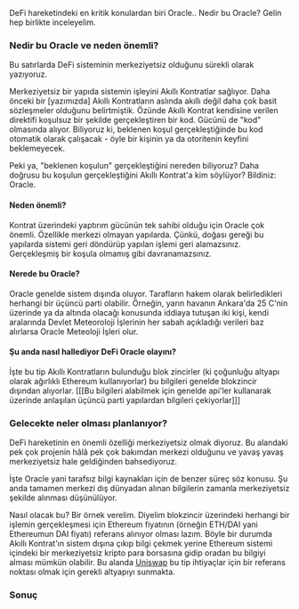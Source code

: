 DeFi hareketindeki en kritik konulardan biri Oracle.. Nedir bu Oracle? Gelin hep birlikte inceleyelim. 

### Nedir bu Oracle ve neden önemli?
Bu satırlarda DeFi sisteminin merkeziyetsiz olduğunu sürekli olarak yazıyoruz. 

Merkeziyetsiz bir yapıda sistemin işleyini Akıllı Kontratlar sağlıyor. Daha önceki bir [yazımızda] Akıllı Kontratların aslında akıllı değil daha çok basit sözleşmeler olduğunu belirtmiştik. Özünde Akıllı Kontrat kendisine verilen direktifi koşulsuz bir şekilde gerçekleştiren bir kod. Gücünü de "kod" olmasında alıyor. Biliyoruz ki, beklenen koşul gerçekleştiğinde bu kod otomatik olarak çalışacak - öyle bir kişinin ya da otoritenin keyfini beklemeyecek. 

Peki ya, "beklenen koşulun" gerçekleştiğini nereden biliyoruz? Daha doğrusu bu koşulun gerçekleştiğini Akıllı Kontrat'a kim söylüyor? Bildiniz: Oracle. 

#### Neden önemli?

Kontrat üzerindeki yaptırım gücünün tek sahibi olduğu için Oracle çok önemli. Özellikle merkezi olmayan yapılarda. Çünkü, doğası gereği bu yapılarda sistemi geri döndürüp yapılan işlemi geri alamazsınız. Gerçekleşmiş bir koşula olmamış gibi davranamazsınız. 

#### Nerede bu Oracle?

Oracle genelde sistem dışında oluyor. Tarafların hakem olarak belirledikleri herhangi bir üçüncü parti olabilir. Örneğin, yarın havanın Ankara'da 25 C'nin üzerinde ya da altında olacağı konusunda iddiaya tutuşan iki kişi, kendi aralarında Devlet Meteoroloji İşlerinin her sabah açıkladığı verileri baz alırlarsa Oracle Meteoloji İşleri olur. 

#### Şu anda nasıl hallediyor DeFi Oracle olayını?

İşte bu tip Akıllı Kontratların bulunduğu blok zincirler (ki çoğunluğu altyapı olarak ağırlıklı Ethereum kullanıyorlar) bu bilgileri genelde blokzincir dışından alıyorlar. [[[Bu bilgileri alabilmek için genelde api'ler kullanarak üzerinde anlaşılan üçüncü parti yapılardan bilgileri çekiyorlar]]]


### Gelecekte neler olması planlanıyor?

DeFi hareketinin en önemli özelliği merkeziyetsiz olmak diyoruz. Bu alandaki pek çok projenin hâlâ pek çok bakımdan merkezi olduğunu ve yavaş yavaş merkeziyetsiz hale geldiğinden bahsediyoruz. 

İşte Oracle yani tarafsız bilgi kaynakları için de benzer süreç söz konusu. Şu anda tamamen merkezi dış dünyadan alınan bilgilerin zamanla merkeziyetsiz şekilde alınması düşünülüyor. 

Nasıl olacak bu? Bir örnek verelim. Diyelim blokzincir üzerindeki herhangi bir işlemin gerçekleşmesi için Ethereum fiyatının (örneğin ETH/DAI yani Ethereumun DAI fiyatı) referans alınıyor olması lazım. Böyle bir durumda Akıllı Kontrat'ın sistem dışına çıkıp bilgi çekmek yerine Ethereum sistemi içindeki bir merkeziyetsiz kripto para borsasına gidip oradan bu bilgiyi alması mümkün olabilir. Bu alanda [Uniswap](https://uniswap.exchange/swap) bu tip ihtiyaçlar için bir referans noktası olmak için gerekli altyapıyı sunmakta. 


### Sonuç 

